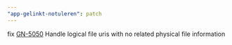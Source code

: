 ```yaml
---
"app-gelinkt-notuleren": patch
---
```


fix [GN-5050](https://binnenland.atlassian.net/browse/GN-5050) Handle logical file uris with no related physical file information
